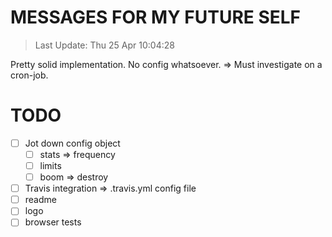 # MESSAGES FOR MY FUTURE SELF

> Last Update: Thu 25 Apr 10:04:28

Pretty solid implementation. No config whatsoever. => Must investigate on a cron-job.

# TODO

- [ ] Jot down config object
  - [ ] stats => frequency
  - [ ] limits
  - [ ] boom => destroy
- [ ] Travis integration => .travis.yml config file
- [ ] readme
- [ ] logo
- [ ] browser tests